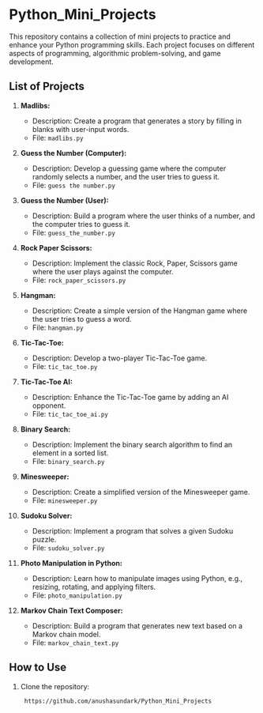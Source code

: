 # Python_Mini_Projects

This repository contains a collection of mini projects to practice and enhance your Python programming skills. Each project focuses on different aspects of programming, algorithmic problem-solving, and game development.

## List of Projects

1. **Madlibs:**
   - Description: Create a program that generates a story by filling in blanks with user-input words.
   - File: `madlibs.py`

2. **Guess the Number (Computer):**
   - Description: Develop a guessing game where the computer randomly selects a number, and the user tries to guess it.
   - File: `guess the number.py`

3. **Guess the Number (User):**
   - Description: Build a program where the user thinks of a number, and the computer tries to guess it.
   - File: `guess_the_number.py`

4. **Rock Paper Scissors:**
   - Description: Implement the classic Rock, Paper, Scissors game where the user plays against the computer.
   - File: `rock_paper_scissors.py`

5. **Hangman:**
   - Description: Create a simple version of the Hangman game where the user tries to guess a word.
   - File: `hangman.py`

6. **Tic-Tac-Toe:**
   - Description: Develop a two-player Tic-Tac-Toe game.
   - File: `tic_tac_toe.py`

7. **Tic-Tac-Toe AI:**
   - Description: Enhance the Tic-Tac-Toe game by adding an AI opponent.
   - File: `tic_tac_toe_ai.py`

8. **Binary Search:**
   - Description: Implement the binary search algorithm to find an element in a sorted list.
   - File: `binary_search.py`

9. **Minesweeper:**
   - Description: Create a simplified version of the Minesweeper game.
   - File: `minesweeper.py`

10. **Sudoku Solver:**
    - Description: Implement a program that solves a given Sudoku puzzle.
    - File: `sudoku_solver.py`

11. **Photo Manipulation in Python:**
    - Description: Learn how to manipulate images using Python, e.g., resizing, rotating, and applying filters.
    - File: `photo_manipulation.py`

12. **Markov Chain Text Composer:**
    - Description: Build a program that generates new text based on a Markov chain model.
    - File: `markov_chain_text.py`

## How to Use

1. Clone the repository:

   ```bash
    https://github.com/anushasundark/Python_Mini_Projects
